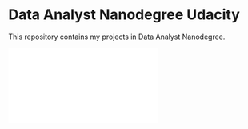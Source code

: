 # Data Analyst Nanodegree Udacity

This repository contains my projects in Data Analyst Nanodegree.

![](images/UdacityCertificate.pdf?raw=true)

